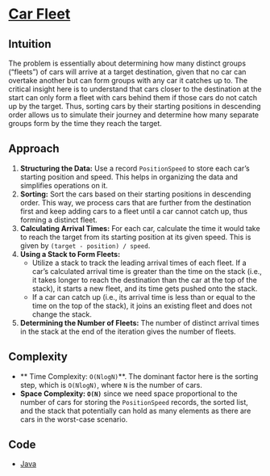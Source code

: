 # [Car Fleet](https://leetcode.com/problems/car-fleet/description/)

## Intuition

The problem is essentially about determining how many distinct groups (“fleets”) of cars will arrive at a target 
destination, given that no car can overtake another but can form groups with any car it catches up to. The critical 
insight here is to understand that cars closer to the destination at the start can only form a fleet with cars behind 
them if those cars do not catch up by the target. Thus, sorting cars by their starting positions in descending order 
allows us to simulate their journey and determine how many separate groups form by the time they reach the target.

## Approach

1. **Structuring the Data:** Use a record `PositionSpeed` to store each car’s starting position and speed. This helps in
organizing the data and simplifies operations on it.
2. **Sorting:** Sort the cars based on their starting positions in descending order. This way, we process cars that are 
further from the destination first and keep adding cars to a fleet until a car cannot catch up, thus forming a distinct 
fleet.
3. **Calculating Arrival Times:** For each car, calculate the time it would take to reach the target from its starting 
position at its given speed. This is given by `(target - position) / speed`.
4. **Using a Stack to Form Fleets:**
    - Utilize a stack to track the leading arrival times of each fleet. If a car’s calculated arrival time is greater 
    than the time on the stack (i.e., it takes longer to reach the destination than the car at the top of the stack), it
    starts a new fleet, and its time gets pushed onto the stack.
    - If a car can catch up (i.e., its arrival time is less than or equal to the time on the top of the stack), it joins
    an existing fleet and does not change the stack.
5. **Determining the Number of Fleets:** The number of distinct arrival times in the stack at the end of the iteration 
gives the number of fleets.

## Complexity

- ** Time Complexity: `O(NlogN)`**. The dominant factor here is the sorting step, which is `O(NlogN)`, where `N` is the 
number of cars. 
- **Space Complexity: `O(N)`** since we need space proportional to the number of cars for storing the `PositionSpeed` 
records, the sorted list, and the stack that potentially can hold as many elements as there are cars in the worst-case 
scenario.

## Code

- [Java](../src/main/java/io/dksifoua/leetcode/carfleet/Solution.java)
